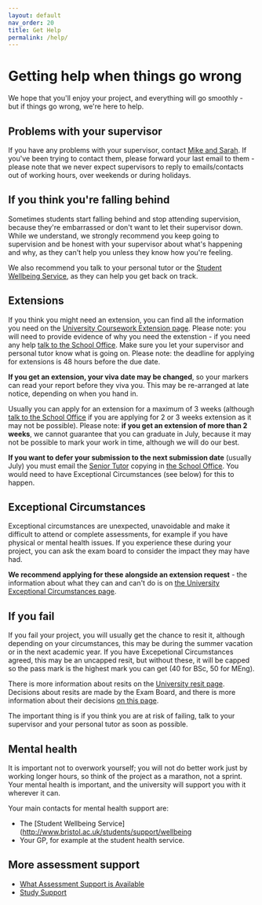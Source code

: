 ```yaml
---
layout: default
nav_order: 20
title: Get Help
permalink: /help/
---
```


# Getting help when things go wrong

We hope that you'll enjoy your project, and everything will go smoothly - but if things go wrong, we're here to help.

## Problems with your supervisor

If you have any problems with your supervisor, contact [Mike and Sarah](/contact).  If you've been trying to contact them, please forward your last email to them - please note that we never expect supervisors to reply to emails/contacts out of working hours, over weekends or during holidays.  

## If you think you're falling behind

Sometimes students start falling behind and stop attending supervision, because they're embarrassed or don't want to let their supervisor down. While we understand, we strongly recommend you keep going to supervision and be honest with your supervisor about what's happening and why, as they can't help you unless they know how you're feeling. 

We also recommend you talk to your personal tutor or the [Student Wellbeing Service](http://www.bristol.ac.uk/students/support/wellbeing), as they can help you get back on track.

## Extensions

If you think you might need an extension, you can find all the information you need on the [University Coursework Extension page](https://www.bristol.ac.uk/students/support/academic-advice/assessment-support/request-a-coursework-extension/).  Please note:  you will need to provide evidence of why you need the extenstion - if you need any help [talk to the School Office](mailto:coms-student-enquiries@bristol.ac.uk).  Make sure you let your supervisor and personal tutor know what is going on.  Please note: the deadline for applying for extensions is 48 hours before the due date. 

**If you get an extension, your viva date may be changed**, so your markers can read your report before they viva you. This may be re-arranged at late notice, depending on when you hand in. 

Usually you can apply for an extension for a maximum of 3 weeks (although [talk to the School Office](mailto:coms-student-enquiries@bristol.ac.uk) if you are applying for 2 or 3 weeks extension as it may not be possible). Please note:  **if you get an extension of more than 2 weeks**, we cannot guarantee that you can graduate in July, because it may not be possible to mark your work in time, although we will do our best. 

**If you want to defer your submission to the next submission date** (usually July) you must email the [Senior Tutor](mailto:cs-styear3@bristol.ac.uk) copying in [the School Office](mailto:coms-student-enquiries@bristol.ac.uk).  You would need to have Exceptional Circumstances (see below) for this to happen.  

## Exceptional Circumstances

Exceptional circumstances are unexpected, unavoidable and make it difficult to attend or complete assessments, for example if you have physical or mental health issues. If you experience these during your project, you can ask the exam board to consider the impact they may have had. 

**We recommend applying for these alongside an extension request** - the information about what they can and can't do is on [the University Exceptional Circumstances page](https://www.bristol.ac.uk/students/support/academic-advice/assessment-support/exceptional-circumstances/).

## If you fail

If you fail your project, you will usually get the chance to resit it, although depending on your circumstances, this may be during the summer vacation or in the next academic year. If you have Excepetional Circumstances agreed, this may be an uncapped resit, but without these, it will be capped so the pass mark is the highest mark you can get (40 for BSc, 50 for MEng).  

There is more information about resits on the [University resit page](https://www.bristol.ac.uk/students/support/academic-advice/outcomes/resits/).  Decisions about resits are made by the Exam Board, and there is more information about their decisions [on this page](https://www.bristol.ac.uk/students/support/academic-advice/outcomes/).

The important thing is if you think you are at risk of failing, talk to your supervisor and your personal tutor as soon as possible.  

## Mental health

It is important not to overwork yourself; you will not do better work just by working longer hours, so think of the project as a marathon, not a sprint. Your mental health is important, and the university will support you with it wherever it can.

Your main contacts for mental health support are:

* The [Student Wellbeing Service](http://www.bristol.ac.uk/students/support/wellbeing
* Your GP, for example at the student health service.

## More assessment support

* [What Assessment Support is Available](https://www.bristol.ac.uk/students/support/academic-advice/assessment-support/)
* [Study Support](https://www.bristol.ac.uk/students/your-studies/study-support/)

